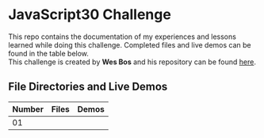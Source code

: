 # JavaScript30 Challenge

This repo contains the documentation of my experiences and lessons learned while doing this challenge. Completed files and live demos can be found in the table below.   
This challenge is created by __Wes Bos__ and his repository can be found [here](https://github.com/wesbos/JavaScript30).  
## File Directories and Live Demos  

| Number | Files      | Demos |
| ------ | ---------- | ----- |
| 01     |            |       |

